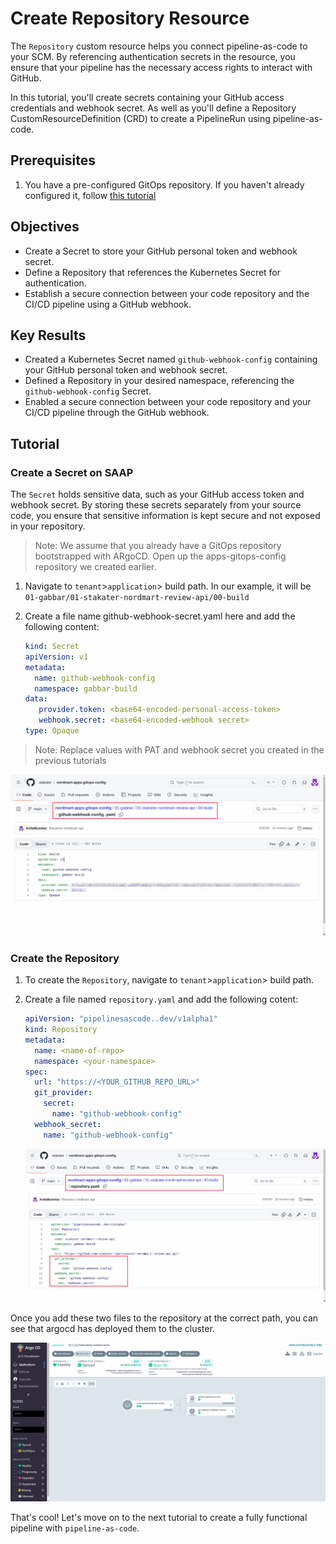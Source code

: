 # Create Repository Resource

The `Repository` custom resource helps you connect pipeline-as-code to your SCM. By referencing authentication secrets in the resource, you ensure that your pipeline has the necessary access rights to interact with GitHub.

In this tutorial, you'll create secrets containing your GitHub access credentials and webhook secret. As well as you'll define a Repository CustomResourceDefinition (CRD) to create a PipelineRun using pipeline-as-code.

## Prerequisites

1. You have a pre-configured GitOps repository. If you haven't already configured it, follow [this tutorial](../../tutorials/02-configure-apps-gitops-config/configure-apps-gitops-repo.md)


## Objectives

- Create a Secret to store your GitHub personal token and webhook secret.
- Define a Repository that references the Kubernetes Secret for authentication.
- Establish a secure connection between your code repository and the CI/CD pipeline using a GitHub webhook.

## Key Results

- Created a Kubernetes Secret named `github-webhook-config` containing your GitHub personal token and webhook secret.
- Defined a Repository in your desired namespace, referencing the `github-webhook-config` Secret.
- Enabled a secure connection between your code repository and your CI/CD pipeline through the GitHub webhook.

## Tutorial

### Create a Secret on SAAP

The `Secret` holds sensitive data, such as your GitHub access token and webhook secret. By storing these secrets separately from your source code, you ensure that sensitive information is kept secure and not exposed in your repository.

> Note: We assume that you already have a GitOps repository bootstrapped with ARgoCD. Open up the apps-gitops-config repository we created earlier.

1. Navigate to `tenant`>`application`> build path. In our example, it will be `01-gabbar/01-stakater-nordmart-review-api/00-build`

1. Create a file name github-webhook-secret.yaml here and add the following content:

   ```yaml
   kind: Secret
   apiVersion: v1
   metadata:
     name: github-webhook-config
     namespace: gabbar-build
   data:
      provider.token: <base64-encoded-personal-access-token>
      webhook.secret: <base64-encoded-webhook secret>
   type: Opaque
   ```
> Note: Replace values with PAT and webhook secret you created in the previous tutorials

   ![secret](images/secret.png)


### Create the Repository 

1. To create the `Repository`, navigate to `tenant`>`application`> build path.
    

1. Create a file named `repository.yaml` and add the following cotent:

    ```yaml
    apiVersion: "pipelinesascode..dev/v1alpha1"
    kind: Repository
    metadata:
      name: <name-of-repo>
      namespace: <your-namespace>
    spec:
      url: "https://<YOUR_GITHUB_REPO_URL>"
      git_provider:
        secret:
          name: "github-webhook-config"
      webhook_secret:
        name: "github-webhook-config"
    ```

    ![repository](images/repository.png)

Once you add these two files to the repository at the correct path, you can see that argocd has deployed them to the cluster.

  ![repository](images/repository-synced.png)


That's cool! Let's move on to the next tutorial to create a fully functional pipeline with `pipeline-as-code`.
